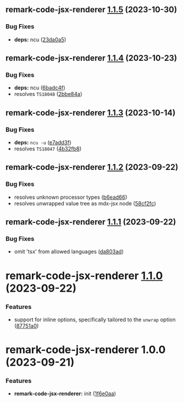 ## remark-code-jsx-renderer [1.1.5](https://github.com/bent10/remark-plugins/compare/remark-code-jsx-renderer@1.1.4...remark-code-jsx-renderer@1.1.5) (2023-10-30)


### Bug Fixes

* **deps:** ncu ([23da0a5](https://github.com/bent10/remark-plugins/commit/23da0a5ce3ceb607c8fd610c93b24b719416814b))

## remark-code-jsx-renderer [1.1.4](https://github.com/bent10/remark-plugins/compare/remark-code-jsx-renderer@1.1.3...remark-code-jsx-renderer@1.1.4) (2023-10-23)


### Bug Fixes

* **deps:** ncu ([6badc4f](https://github.com/bent10/remark-plugins/commit/6badc4f9f6fdf9d026c6c5738d2c20d1dc9bfa74))
* resolves `TS18048` ([2bbe84a](https://github.com/bent10/remark-plugins/commit/2bbe84a5037c8a4fd1cdf7d202dd65b385948ac3))

## remark-code-jsx-renderer [1.1.3](https://github.com/bent10/remark-plugins/compare/remark-code-jsx-renderer@1.1.2...remark-code-jsx-renderer@1.1.3) (2023-10-14)


### Bug Fixes

* **deps:** `ncu -u` ([e7add3f](https://github.com/bent10/remark-plugins/commit/e7add3f090ebeae00045a96b7b60ea1c159ae591))
* resolves `TS18047` ([4b32fb8](https://github.com/bent10/remark-plugins/commit/4b32fb850030305216871b8d1e308d5c9a1ea899))

## remark-code-jsx-renderer [1.1.2](https://github.com/bent10/remark-plugins/compare/remark-code-jsx-renderer@1.1.1...remark-code-jsx-renderer@1.1.2) (2023-09-22)


### Bug Fixes

* resolves unknown processor types ([b6ead66](https://github.com/bent10/remark-plugins/commit/b6ead66e5567f252eb748510e2546c3b6a08e703))
* resolves unwrapped value tree as mdx-jsx node ([58cf2fc](https://github.com/bent10/remark-plugins/commit/58cf2fc916974b3f9e35b508701984e58b490a32))

## remark-code-jsx-renderer [1.1.1](https://github.com/bent10/remark-plugins/compare/remark-code-jsx-renderer@1.1.0...remark-code-jsx-renderer@1.1.1) (2023-09-22)


### Bug Fixes

* omit 'tsx' from allowed languages ([da803ad](https://github.com/bent10/remark-plugins/commit/da803addd8b067f3787f724d87b4989b4a94c5a6))

# remark-code-jsx-renderer [1.1.0](https://github.com/bent10/remark-plugins/compare/remark-code-jsx-renderer@1.0.0...remark-code-jsx-renderer@1.1.0) (2023-09-22)


### Features

* support for inline options, specifically tailored to the `unwrap` option ([87751a0](https://github.com/bent10/remark-plugins/commit/87751a052a0a82b7f84e7b4f5bdcca903673e060))

# remark-code-jsx-renderer 1.0.0 (2023-09-21)


### Features

* **remark-code-jsx-renderer:** init ([1f6e0aa](https://github.com/bent10/remark-plugins/commit/1f6e0aa14ddbc5aabc886e7aaca603dfa5a220b7))
